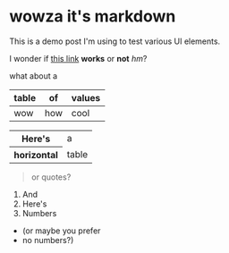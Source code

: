 # wowza it's markdown

This is a demo post I'm using to test various UI elements.

I wonder if [this link](https://google.com) **works** or __not__ *hm*?

what about a

| table | of | values |
|-------|----|--------|
|wow    |how |cool    |

<table>
<tbody>
    <tr>
        <th>Here's</th>
        <td>a</td>
    </tr>
    <tr>
        <th>horizontal</th>
        <td>table</td>
    </tr>
</tbody>
</table>

> or quotes?

1. And
2. Here's
3. Numbers

* (or maybe you prefer
* no numbers?)
